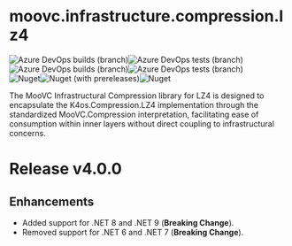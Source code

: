 # moovc.infrastructure.compression.lz4

<img alt="Azure DevOps builds (branch)" src="https://img.shields.io/azure-devops/build/vmartinspaul/MooVC/8/master?label=master&style=plastic" /><img alt="Azure DevOps tests (branch)" src="https://img.shields.io/azure-devops/tests/vmartinspaul/MooVC/8/master?label=Tests%20%28master%29&style=plastic" /><BR /><img alt="Azure DevOps builds (branch)" src="https://img.shields.io/azure-devops/build/vmartinspaul/MooVC/8/develop?label=develop&style=plastic" /><img alt="Azure DevOps tests (branch)" src="https://img.shields.io/azure-devops/tests/vmartinspaul/MooVC/8/develop?label=Tests%20%28develop%29&style=plastic" /><BR /><img alt="Nuget" src="https://img.shields.io/nuget/v/moovc.infrastructure.compression.lz4?style=plastic" /><img alt="Nuget (with prereleases)" src="https://img.shields.io/nuget/vpre/moovc.infrastructure.compression.lz4?style=plastic" /><img alt="Nuget" src="https://img.shields.io/nuget/dt/moovc.infrastructure.compression.lz4?style=plastic" />

The MooVC Infrastructural Compression library for LZ4 is designed to encapsulate the K4os.Compression.LZ4 implementation through the standardized MooVC.Compression interpretation, facilitating ease of consumption within inner layers without direct coupling to infrastructural concerns.

# Release v4.0.0

## Enhancements

- Added support for .NET 8 and .NET 9 (**Breaking Change**).
- Removed support for .NET 6 and .NET 7 (**Breaking Change**).